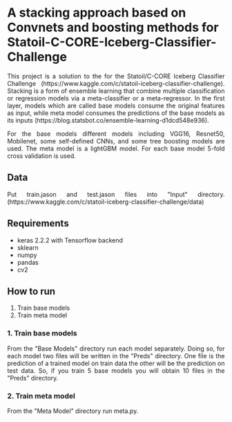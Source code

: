 # A stacking approach based on Convnets and boosting methods for Statoil-C-CORE-Iceberg-Classifier-Challenge

<p align="justify">This project is a solution to the for the Statoil/C-CORE Iceberg Classifier Challenge (https://www.kaggle.com/c/statoil-iceberg-classifier-challenge). Stacking is a form of ensemble learning that combine multiple classification or regression models via a meta-classifier or a meta-regressor. In the first layer, models which are called base models consume the original features as input, while meta model consumes the predictions of the base models as its inputs (https://blog.statsbot.co/ensemble-learning-d1dcd548e936). 

<p align="justify">For the base models different models including VGG16, Resnet50, Mobilenet, some self-defined CNNs, and some tree boosting models are used. The meta model is a lightGBM model. For each base model 5-fold cross validation is used.

## Data
<p align="justify">Put train.jason and test.jason files into "Input" directory. (https://www.kaggle.com/c/statoil-iceberg-classifier-challenge/data)

## Requirements

- keras 2.2.2 with Tensorflow backend
- sklearn
- numpy
- pandas
- cv2

## How to run

1. Train base models
2. Train meta model

### 1. Train base models
<p align="justify">From the "Base Models" directory run each model separately. Doing so, for each model two files will be written in the "Preds" directory. One file is the prediction of a trained model on train data the other will be the prediction on test data. So, if you train 5 base models you will obtain 10 files in the "Preds" directory.

### 2. Train meta model
From the "Meta Model" directory run meta.py. 
